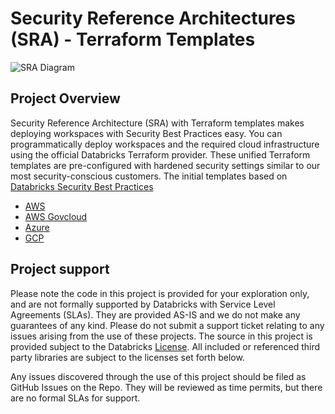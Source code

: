 # Security Reference Architectures (SRA) - Terraform Templates

![SRA Diagram]("https://i.ibb.co/NrfH2qc/Screenshot-2024-09-17-at-1-02-06-PM.png")


## Project Overview

Security Reference Architecture (SRA) with Terraform templates makes deploying workspaces with Security Best Practices easy. You can programmatically deploy workspaces and the required cloud infrastructure using the official Databricks Terraform provider. These unified Terraform templates are pre-configured with hardened security settings similar to our most security-conscious customers. The initial templates based on [Databricks Security Best Practices](https://www.databricks.com/trust/security-features#best-practices)

- [AWS](https://github.com/databricks/terraform-databricks-sra/tree/main/aws)
- [AWS Govcloud](https://github.com/databricks/terraform-databricks-sra/tree/main/aws-gov)
- [Azure](https://github.com/databricks/terraform-databricks-sra/tree/main/azure)
- [GCP](https://github.com/databricks/terraform-databricks-sra/tree/main/gcp)

## Project support

Please note the code in this project is provided for your exploration only, and are not formally supported by Databricks with Service Level Agreements (SLAs). They are provided AS-IS and we do not make any guarantees of any kind. Please do not submit a support ticket relating to any issues arising from the use of these projects. The source in this project is provided subject to the Databricks [License](./LICENSE). All included or referenced third party libraries are subject to the licenses set forth below.

Any issues discovered through the use of this project should be filed as GitHub Issues on the Repo. They will be reviewed as time permits, but there are no formal SLAs for support.
